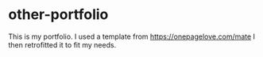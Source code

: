 # other-portfolio
This is my portfolio. I used a template from https://onepagelove.com/mate 
I then retrofitted it to fit my needs.
